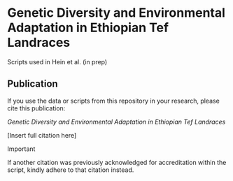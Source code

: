 # Genetic Diversity and Environmental Adaptation in Ethiopian Tef Landraces
Scripts used in Hein et al. (in prep)

## Publication
If you use the data or scripts from this repository in your research, please cite this publication:

*Genetic Diversity and Environmental Adaptation in Ethiopian Tef Landraces*

[Insert full citation here]

>[!IMPORTANT]
> If another citation was previously acknowledged for accreditation within the script, kindly adhere to that citation instead.
